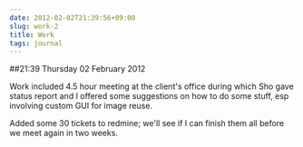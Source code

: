 ```yaml
---
date: 2012-02-02T21:39:56+09:00
slug: work-2
title: Work
tags: journal
---
```


##21:39 Thursday 02 February 2012

Work included 4.5 hour meeting at the client's office during which Sho gave status report and I offered some suggestions on how to do some stuff, esp involving custom GUI for image reuse. 

Added some 30 tickets to redmine; we'll see if I can finish them all before we meet again in two weeks.
